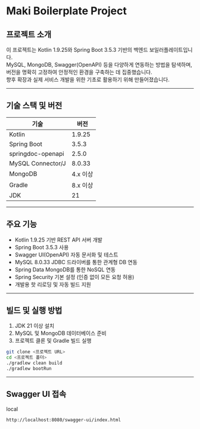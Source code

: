 # Maki Boilerplate Project

## 프로젝트 소개
이 프로젝트는 Kotlin 1.9.25와 Spring Boot 3.5.3 기반의 백엔드 보일러플레이트입니다.  
MySQL, MongoDB, Swagger(OpenAPI) 등을 다양하게 연동하는 방법을 탐색하며,  
버전을 명확히 고정하여 안정적인 환경을 구축하는 데 집중했습니다.  
향후 확장과 실제 서비스 개발을 위한 기초로 활용하기 위해 만들어졌습니다.

---

## 기술 스택 및 버전

| 기술                     | 버전           |
|------------------------|--------------|
| Kotlin                  | 1.9.25       |
| Spring Boot             | 3.5.3        |
| springdoc-openapi       | 2.5.0        |
| MySQL Connector/J       | 8.0.33       |
| MongoDB                 | 4.x 이상     |
| Gradle                  | 8.x 이상     |
| JDK                     | 21           |

---

## 주요 기능

- Kotlin 1.9.25 기반 REST API 서버 개발
- Spring Boot 3.5.3 사용
- Swagger UI(OpenAPI) 자동 문서화 및 테스트
- MySQL 8.0.33 JDBC 드라이버를 통한 관계형 DB 연동
- Spring Data MongoDB를 통한 NoSQL 연동
- Spring Security 기본 설정 (인증 없이 모든 요청 허용)
- 개발용 핫 리로딩 및 자동 빌드 지원

---

## 빌드 및 실행 방법

1. JDK 21 이상 설치
2. MySQL 및 MongoDB 데이터베이스 준비
3. 프로젝트 클론 및 Gradle 빌드 실행

```bash
git clone <프로젝트 URL>
cd <프로젝트 폴더>
./gradlew clean build
./gradlew bootRun
```
---

## Swagger UI 접속
local
```
http://localhost:8080/swagger-ui/index.html
```

